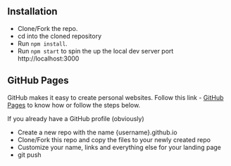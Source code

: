 ## Installation

- Clone/Fork the repo.
- cd into the cloned repository
- Run `npm install`.
- Run `npm start` to spin the up the local dev server port http://localhost:3000

## GitHub Pages

GitHub makes it easy to create personal websites. Follow this link - [GitHub Pages](https://pages.github.com/) to know how or follow the steps below.

If you already have a GitHub profile (obviously)

- Create a new repo with the name {username}.github.io
- Clone/Fork this repo and copy the files to your newly created repo
- Customize your name, links and everything else for your landing page
- git push
